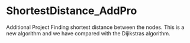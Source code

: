 # ShortestDistance_AddPro
Additional Project
Finding shortest distance between the nodes.
This is a new algorithm and we have compared with the Dijikstras algorithm.
